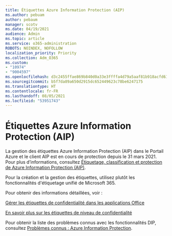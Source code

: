 ```yaml
---
title: Étiquettes Azure Information Protection (AIP)
ms.author: pebuam
author: pebaum
manager: scotv
ms.date: 04/19/2021
audience: Admin
ms.topic: article
ms.service: o365-administration
ROBOTS: NOINDEX, NOFOLLOW
localization_priority: Priority
ms.collection: Adm_O365
ms.custom:
- "10974"
- "9004597"
ms.openlocfilehash: d3c2455ffae869b840d0a33e3ffffa4d79a5aaf81b918acfd6122c3b4ec03712
ms.sourcegitcommit: b5f7da89a650d2915dc652449623c78be6247175
ms.translationtype: HT
ms.contentlocale: fr-FR
ms.lasthandoff: 08/05/2021
ms.locfileid: "53951743"
---
```

# <a name="azure-information-protection-aip-labels"></a>Étiquettes Azure Information Protection (AIP)

La gestion des étiquettes Azure Information Protection (AIP) dans le Portail Azure et le client AIP est en cours de protection depuis le 31 mars 2021. Pour plus d’informations, consultez [Étiquetage, classification et protection de Azure Information Protection (AIP)](https://docs.microsoft.com/azure/information-protection/aip-classification-and-protection).

Pour la création et la gestion des étiquettes, utilisez plutôt les fonctionnalités d'étiquetage unifié de Microsoft 365. 

Pour obtenir des informations détaillées, voir :

[Gérer les étiquettes de confidentialité dans les applications Office](https://docs.microsoft.com/microsoft-365/compliance/sensitivity-labels-office-apps)

[En savoir plus sur les étiquettes de niveau de confidentialité](https://docs.microsoft.com/microsoft-365/compliance/sensitivity-labels)

Pour obtenir la liste des problèmes connus avec les fonctionnalités DIP, consultez [Problèmes connus : Azure Information Protection](https://docs.microsoft.com/azure/information-protection/known-issues).